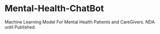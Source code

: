 # Mental-Health-ChatBot
Machine Learning Model For Mental Health Patients and CareGivers.
NDA until Published.
